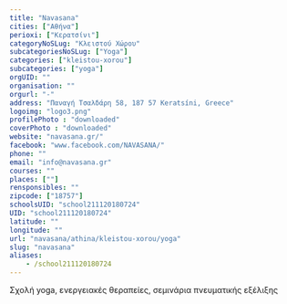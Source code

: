 ```yaml
---
title: "Navasana"
cities: ["Αθήνα"]
perioxi: ["Κερατσίνι"]
categoryNoSLug: "Κλειστού Χώρου"
subcategoriesNoSLug: ["Yoga"]
categories: ["kleistou-xorou"]
subcategories: ["yoga"]
orgUID: ""
organisation: ""
orgurl: "-"
address: "Παναγή Τσαλδάρη 58, 187 57 Keratsíni, Greece"
logoimg: "logo3.png"
profilePhoto : "downloaded"
coverPhoto : "downloaded"
website: "navasana.gr/"
facebook: "www.facebook.com/NAVASANA/"
phone: ""
email: "info@navasana.gr"
courses: ""
places: [""]
rensponsibles: ""
zipcode: ["18757"]
schoolsUID: "school211120180724"
UID: "school211120180724"
latitude: ""
longitude: ""
url: "navasana/athina/kleistou-xorou/yoga"
slug: "navasana"
aliases:
    - /school211120180724
---
```



Σχολή yoga, ενεργειακές θεραπείες, σεμινάρια πνευματικής εξέλιξης

